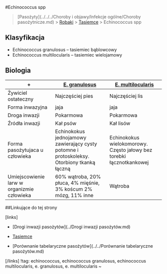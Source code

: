 #Echinococcus spp

> [Pasożyty](../../../Choroby i objawy/Infekcje ogólne/Choroby pasożytnicze.md) > [Robaki](./Robaki.md) > [Tasiemce](./Tasiemce.md) > Echinococcus spp



## Klasyfikacja

- Echinococcus granulosus – tasiemiec bąblowcowy
- Echinococcus multilocularis – tasiemiec wielojamowy




## Biologia

| +                                        | [E. granulosus](Echinococcus%20spp.md)   | [E.  multilocularis](Echinococcus%20spp.md) |
| ---------------------------------------- | ---------------------------------------- | ---------------------------------------- |
| Żywiciel ostateczny                      | Najczęściej pies                         | Najczęściej lis                          |
| Forma inwazyjna                          | jaja                                     | jaja                                     |
| Droga inwazji                            | Pokarmowa                                | Pokarmowa                                |
| Źródła inwazji                           | Kał psów                                 | Kał lisów                                |
| Forma pasożytujaca u człowieka           | Echinokokus jednojamowy zawierający cysty  potomne i protoskoleksy. Otorbiony tkanką łączną | Echinokokus wielokomorowy. Często jałowy bez  torebki łącznotkankowej |
| Umiejscowienie larw w  organizmie człowieka | 60% wątroba, 20% płuca, 4% mięśnie, 3% koścum  2% mózg, 11% inne | Wątroba                                  |


##Linkujące do tej strony

[links]

- [Drogi inwazji pasożytów](../Drogi inwazji pasożytów.md)

- [Tasiemce](./Tasiemce.md)

- [Porównanie tabelaryczne pasożytów](../../Porównanie tabelaryczne pasożytów.md)


[/links]
!tag: echinococcus, echinococcus granulosus, echinococcus multilocularis, e. granulosus, e. multilocularis
~

